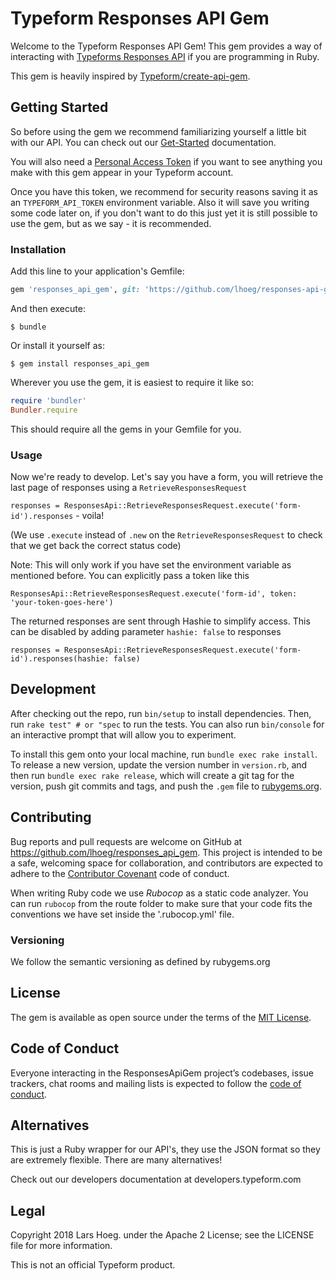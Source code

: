 # Typeform Responses API Gem

Welcome to the Typeform Responses API Gem! This gem provides a way of interacting with [Typeforms Responses API](https://developer.typeform.com/responses/) if you are programming in Ruby.

This gem is heavily inspired by [Typeform/create-api-gem](https://github.com/Typeform/create-api-gem).

## Getting Started

So before using the gem we recommend familiarizing yourself a little bit with our API. You can check out our [Get-Started](https://developer.typeform.com/get-started/) documentation.

You will also need a [Personal Access Token](https://developer.typeform.com/get-started/personal-access-token/) if you want to see anything you make with this gem appear in your Typeform account.

Once you have this token, we recommend for security reasons saving it as an `TYPEFORM_API_TOKEN` environment variable. Also it will save you writing some code later on, if you don't want to do this just yet it is still possible to use the gem, but as we say - it is recommended.

### Installation

Add this line to your application's Gemfile:

```ruby
gem 'responses_api_gem', git: 'https://github.com/lhoeg/responses-api-gem.git'
```

And then execute:

    $ bundle

Or install it yourself as:

    $ gem install responses_api_gem

Wherever you use the gem, it is easiest to require it like so:

```ruby
require 'bundler'
Bundler.require
```

This should require all the gems in your Gemfile for you.

### Usage

Now we're ready to develop. Let's say you have a form, you will retrieve the last page of responses using a `RetrieveResponsesRequest`

`responses = ResponsesApi::RetrieveResponsesRequest.execute('form-id').responses` - voila!

(We use `.execute` instead of `.new` on the `RetrieveResponsesRequest` to check that we get back the correct status code)

Note: This will only work if you have set the environment variable as mentioned before. You can explicitly pass a token like this

`ResponsesApi::RetrieveResponsesRequest.execute('form-id', token: 'your-token-goes-here')`

The returned responses are sent through Hashie to simplify access. This can be disabled by adding parameter `hashie: false` to responses

`responses = ResponsesApi::RetrieveResponsesRequest.execute('form-id').responses(hashie: false)`

## Development

After checking out the repo, run `bin/setup` to install dependencies. Then, run `rake test" # or "spec` to run the tests. You can also run `bin/console` for an interactive prompt that will allow you to experiment.

To install this gem onto your local machine, run `bundle exec rake install`. To release a new version, update the version number in `version.rb`, and then run `bundle exec rake release`, which will create a git tag for the version, push git commits and tags, and push the `.gem` file to [rubygems.org](https://rubygems.org).

## Contributing

Bug reports and pull requests are welcome on GitHub at https://github.com/lhoeg/responses_api_gem. This project is intended to be a safe, welcoming space for collaboration, and contributors are expected to adhere to the [Contributor Covenant](http://contributor-covenant.org) code of conduct.

When writing Ruby code we use *Rubocop* as a static code analyzer. You can run `rubocop` from the route folder to make sure that your code fits the conventions we have set inside the '.rubocop.yml' file.

### Versioning

We follow the semantic versioning as defined by rubygems.org

## License

The gem is available as open source under the terms of the [MIT License](https://opensource.org/licenses/MIT).

## Code of Conduct

Everyone interacting in the ResponsesApiGem project’s codebases, issue trackers, chat rooms and mailing lists is expected to follow the [code of conduct](https://github.com/lhoeg/responses_api_gem/blob/master/CODE_OF_CONDUCT.md).

## Alternatives

This is just a Ruby wrapper for our API's, they use the JSON format so they are extremely flexible. There are many alternatives!

Check out our developers documentation at developers.typeform.com

## Legal

Copyright 2018 Lars Hoeg. under the Apache 2 License; see the LICENSE file for more information.

This is not an official Typeform product.
